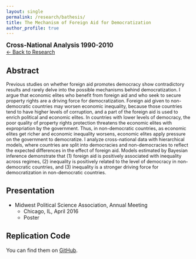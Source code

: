 ```yaml
---
layout: single
permalink: /research/bathesis/
title: The Mechanism of Foreign Aid for Democratization
author_profile: true
---
```

<span style="font-size: 1.2em;font-weight: bold;">Cross-National Analysis 1990-2010</span> <br>
[← Back to Research](/research/)

## Abstract
<span style="font-size: 0.9em">
Previous studies on whether foreign aid promotes democracy show contradictory results and rarely delve into the possible mechanisms behind democratization. I argue that economic elites who benefit from foreign aid and who seek to secure property rights are a driving force for democratization. Foreign aid given to non-democratic countries may worsen economic inequality, because those countries tend to have higher levels of corruption, and a part of the foreign aid is used to enrich political and economic elites. In countries with lower levels of democracy, the poor quality of property rights protection threatens the economic elites with expropriation by the government. Thus, in non-democratic countries, as economic elites get richer and economic inequality worsens, economic elites apply pressure on the government to democratize. I analyze cross-national data with hierarchical models, where countries are split into democracies and non-democracies to reflect the expected differences in the effect of foreign aid. Models estimated by Bayesian inference demonstrate that (1) foreign aid is positively associated with inequality across regimes, (2) inequality is positively related to the level of democracy in non-democratic countries, and (3) inequality is a stronger driving force for democratization in non-democratic countries.
</span>

## Presentation
* Midwest Political Science Association, Annual Meeting
	* Chicago, IL, April 2016 
	* Poster

## Replication Code
You can find them on [GitHub](https://github.com/Shusei-E/B.A.Thesis).
